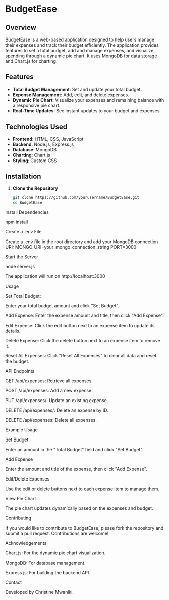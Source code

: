 # BudgetEase

## Overview

BudgetEase is a web-based application designed to help users manage their expenses and track their budget efficiently. The application provides features to set a total budget, add and manage expenses, and visualize spending through a dynamic pie chart. It uses MongoDB for data storage and Chart.js for charting.

## Features

- **Total Budget Management**: Set and update your total budget.
- **Expense Management**: Add, edit, and delete expenses.
- **Dynamic Pie Chart**: Visualize your expenses and remaining balance with a responsive pie chart.
- **Real-Time Updates**: See instant updates to your budget and expenses.

## Technologies Used

- **Frontend**: HTML, CSS, JavaScript
- **Backend**: Node.js, Express.js
- **Database**: MongoDB
- **Charting**: Chart.js
- **Styling**: Custom CSS

## Installation

1. **Clone the Repository**
   ```bash
   git clone https://github.com/yourusername/BudgetEase.git
   cd BudgetEase

Install Dependencies

npm install

Create a .env File

Create a .env file in the root directory and add your MongoDB connection URI:
MONGO_URI=your_mongo_connection_string
PORT=3000

Start the Server

node server.js

The application will run on http://localhost:3000

Usage

Set Total Budget: 

Enter your total budget amount and click "Set Budget".

Add Expense: Enter the expense amount and title, then click "Add Expense".

Edit Expense: Click the edit button next to an expense item to update its details.

Delete Expense: Click the delete button next to an expense item to remove it.

Reset All Expenses: Click "Reset All Expenses" to clear all data and reset the budget.

API Endpoints

GET /api/expenses: Retrieve all expenses.

POST /api/expenses: Add a new expense.

PUT /api/expenses/: Update an existing expense.

DELETE /api/expenses/: Delete an expense by ID.

DELETE /api/expenses: Delete all expenses.

Example Usage

Set Budget

Enter an amount in the "Total Budget" field and click "Set Budget".

Add Expense

Enter the amount and title of the expense, then click "Add Expense".

Edit/Delete Expenses

Use the edit or delete buttons next to each expense item to manage them.

View Pie Chart

The pie chart updates dynamically based on the expenses and budget.

Contributing

If you would like to contribute to BudgetEase, please fork the repository and submit a pull request. Contributions are welcome!

Acknowledgements

Chart.js: For the dynamic pie chart visualization.

MongoDB: For database management.

Express.js: For building the backend API.

Contact

Developed by Christine Mwaniki.






